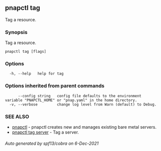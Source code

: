## pnapctl tag

Tag a resource.

### Synopsis

Tag a resource.

```
pnapctl tag [flags]
```

### Options

```
  -h, --help   help for tag
```

### Options inherited from parent commands

```
      --config string   config file defaults to the environment variable "PNAPCTL_HOME" or "pnap.yaml" in the home directory.
  -v, --verbose         change log level from Warn (default) to Debug.
```

### SEE ALSO

* [pnapctl](pnapctl.md)	 - pnapctl creates new and manages existing bare metal servers.
* [pnapctl tag server](pnapctl_tag_server.md)	 - Tag a server.

###### Auto generated by spf13/cobra on 6-Dec-2021
